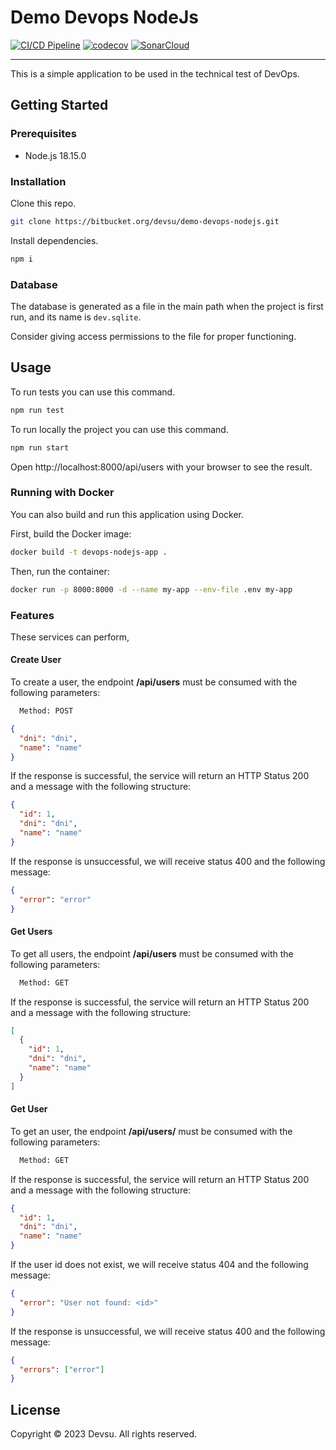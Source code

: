 # Demo Devops NodeJs

[![CI/CD Pipeline](https://github.com/elvyscruz/devops-nodejs/actions/workflows/ci.yml/badge.svg)](https://github.com/elvyscruz/devops-nodejs/actions/workflows/ci.yml)
[![codecov](https://codecov.io/github/elvyscruz/devops-nodejs/graph/badge.svg?token=980105DUIE)](https://codecov.io/github/elvyscruz/devops-nodejs)
[![SonarCloud](https://sonarcloud.io/api/project_badges/measure?project=elvyscruz_devops-nodejs&metric=alert_status)](https://sonarcloud.io/summary/new_code?id=elvyscruz_devops-nodejs)

---

This is a simple application to be used in the technical test of DevOps.

## Getting Started

### Prerequisites

- Node.js 18.15.0

### Installation

Clone this repo.

```bash
git clone https://bitbucket.org/devsu/demo-devops-nodejs.git
```

Install dependencies.

```bash
npm i
```

### Database

The database is generated as a file in the main path when the project is first run, and its name is `dev.sqlite`.

Consider giving access permissions to the file for proper functioning.

## Usage

To run tests you can use this command.

```bash
npm run test
```

To run locally the project you can use this command.

```bash
npm run start
```

Open http://localhost:8000/api/users with your browser to see the result.

### Running with Docker

You can also build and run this application using Docker.

First, build the Docker image:

```bash
docker build -t devops-nodejs-app .
```

Then, run the container:

```bash
docker run -p 8000:8000 -d --name my-app --env-file .env my-app
```

### Features

These services can perform,

#### Create User

To create a user, the endpoint **/api/users** must be consumed with the following parameters:

```bash
  Method: POST
```

```json
{
  "dni": "dni",
  "name": "name"
}
```

If the response is successful, the service will return an HTTP Status 200 and a message with the following structure:

```json
{
  "id": 1,
  "dni": "dni",
  "name": "name"
}
```

If the response is unsuccessful, we will receive status 400 and the following message:

```json
{
  "error": "error"
}
```

#### Get Users

To get all users, the endpoint **/api/users** must be consumed with the following parameters:

```bash
  Method: GET
```

If the response is successful, the service will return an HTTP Status 200 and a message with the following structure:

```json
[
  {
    "id": 1,
    "dni": "dni",
    "name": "name"
  }
]
```

#### Get User

To get an user, the endpoint **/api/users/<id>** must be consumed with the following parameters:

```bash
  Method: GET
```

If the response is successful, the service will return an HTTP Status 200 and a message with the following structure:

```json
{
  "id": 1,
  "dni": "dni",
  "name": "name"
}
```

If the user id does not exist, we will receive status 404 and the following message:

```json
{
  "error": "User not found: <id>"
}
```

If the response is unsuccessful, we will receive status 400 and the following message:

```json
{
  "errors": ["error"]
}
```

## License

Copyright © 2023 Devsu. All rights reserved.
